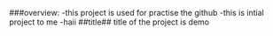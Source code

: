 ###overview:
-this project is used for practise the github
-this is intial project to me 
-haii
##title##
title of the project is demo

